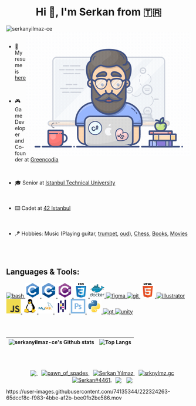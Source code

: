 <h1 align="center">Hi 👋, I'm Serkan from 🇹🇷 </h1> 
<img align="left" src="https://komarev.com/ghpvc/?username=serkanyilmaz-ce&label=Profile%20views&color=orange&style=flat" alt="serkanyilmaz-ce" /> 
<img align="right" style="width:450px; height:auto" src="Images/geek.gif"/>
</br>
</br>

- 📝 My resume is [here](https://greencodia.com/resumes/Resume-Serkan-YILMAZ.pdf)

 </br>
 
- 🎮 Game Developer and Co-founder at [Greencodia](https://greencodia.com/)

 </br>
 
- 🎓 Senior at [Istanbul Technical University](https://www.itu.edu.tr/en)

 </br>

- ⌨️ Cadet at [42 Istanbul](https://42istanbul.com.tr/)

 </br>

- 🪁 Hobbies: Music (Playing guitar, [trumpet](https://en.wikipedia.org/wiki/Trumpet), [oud](https://en.wikipedia.org/wiki/Oud)), [Chess](https://lichess.org/@/pawnofspades),  [Books](https://1000kitap.com/srknylmz), [Movies](https://m.imdb.com/list/ls092351081/?ref_=m_urls_ls) 
 
 </br>
 </br>
 
<h2 align="left">Languages & Tools:</h2>
<p align="left"> <a href="https://www.gnu.org/software/bash/" target="_blank" rel="noreferrer"> <img src="https://img.icons8.com/color/48/bash.png" alt="bash" width="40" height="40"/> </a> <a href="https://www.cprogramming.com/" target="_blank" rel="noreferrer"> <img src="https://raw.githubusercontent.com/devicons/devicon/master/icons/c/c-original.svg" alt="c" width="40" height="40"/> </a> <a href="https://www.w3schools.com/cpp/" target="_blank" rel="noreferrer"> <img src="https://raw.githubusercontent.com/devicons/devicon/master/icons/cplusplus/cplusplus-original.svg" alt="cplusplus" width="40" height="40"/> </a> <a href="https://www.w3schools.com/cs/" target="_blank" rel="noreferrer"> <img src="https://raw.githubusercontent.com/devicons/devicon/master/icons/csharp/csharp-original.svg" alt="csharp" width="40" height="40"/> </a> <a href="https://www.w3schools.com/css/" target="_blank" rel="noreferrer"> <img src="https://raw.githubusercontent.com/devicons/devicon/master/icons/css3/css3-original-wordmark.svg" alt="css3" width="40" height="40"/> </a> <a href="https://www.docker.com/" target="_blank" rel="noreferrer"> <img src="https://raw.githubusercontent.com/devicons/devicon/master/icons/docker/docker-original-wordmark.svg" alt="docker" width="40" height="40"/> </a> <a href="https://www.figma.com/" target="_blank" rel="noreferrer"> <img src="https://www.vectorlogo.zone/logos/figma/figma-icon.svg" alt="figma" width="40" height="40"/> </a>
<a href="https://git-scm.com/" target="_blank" rel="noreferrer"> <img src="https://www.vectorlogo.zone/logos/git-scm/git-scm-icon.svg" alt="git" width="40" height="40"/> </a> <a href="https://www.w3.org/html/" target="_blank" rel="noreferrer"> <img src="https://raw.githubusercontent.com/devicons/devicon/master/icons/html5/html5-original-wordmark.svg" alt="html5" width="40" height="40"/> </a> <a href="https://www.adobe.com/in/products/illustrator.html" target="_blank" rel="noreferrer"> <img src="https://www.vectorlogo.zone/logos/adobe_illustrator/adobe_illustrator-icon.svg" alt="illustrator" width="40" height="40"/> </a> <a href="https://developer.mozilla.org/en-US/docs/Web/JavaScript" target="_blank" rel="noreferrer"> <img src="https://raw.githubusercontent.com/devicons/devicon/master/icons/javascript/javascript-original.svg" alt="javascript" width="40" height="40"/> </a> <a href="https://www.linux.org/" target="_blank" rel="noreferrer"> <img src="https://raw.githubusercontent.com/devicons/devicon/master/icons/linux/linux-original.svg" alt="linux" width="40" height="40"/> </a> <a href="https://www.mysql.com/" target="_blank" rel="noreferrer"> <img src="https://raw.githubusercontent.com/devicons/devicon/master/icons/mysql/mysql-original-wordmark.svg" alt="mysql" width="40" height="40"/> </a> <a href="https://pandas.pydata.org/" target="_blank" rel="noreferrer"> <img src="https://raw.githubusercontent.com/devicons/devicon/2ae2a900d2f041da66e950e4d48052658d850630/icons/pandas/pandas-original.svg" alt="pandas" width="40" height="40"/> </a> <a href="https://www.photoshop.com/en" target="_blank" rel="noreferrer"> <img src="https://raw.githubusercontent.com/devicons/devicon/master/icons/photoshop/photoshop-line.svg" alt="photoshop" width="40" height="40"/> </a> <a href="https://www.python.org" target="_blank" rel="noreferrer"> <img src="https://raw.githubusercontent.com/devicons/devicon/master/icons/python/python-original.svg" alt="python" width="40" height="40"/> </a> <a href="https://www.qt.io/" target="_blank" rel="noreferrer"> <img src="https://upload.wikimedia.org/wikipedia/commons/0/0b/Qt_logo_2016.svg" alt="qt" width="40" height="40"/> </a> <a href="https://unity.com/" target="_blank" rel="noreferrer"> <img src="https://img.icons8.com/dusk/64/unity.png" alt="unity" width="40" height="40"/> </a> </p>

 </br>
 </br>

| ![serkanyilmaz-ce's Github stats](https://github-readme-stats.vercel.app/api?username=serkanyilmaz-ce&show_icons=true&hide_border=true&theme=darcula) | ![Top Langs](https://github-readme-stats.vercel.app/api/top-langs/?username=serkanyilmaz-ce&theme=darcula&card_width=500) |
| ------------- | ------------- |

 </br>
 </br>

<p>
<!--<h3 align="center" > <img src="Images/icons8-customer-support.gif" width="30" height="30" style="margin-right: 10px;">Connect with me </h3>-->
<div align="center" class="icons-social" style="margin-left: 10px;">
<a style="margin-left: 10px;" target="_blank" href="https://github.com/serkanyilmaz-ce">
  <img align="center" src="https://img.icons8.com/doodle/40/000000/github--v1.png">
</a>
<a style="margin-left: 10px;" href="https://twitter.com/pawn_of_spades" target="blank">
  <img align="center" src="https://img.icons8.com/doodle/1x/twitter-squared--v2.png" alt="pawn_of_spades">
</a>
<a style="margin-left: 10px;" href="https://linkedin.com/in/serkan-yilmazz/" target="blank">
  <img align="center" src="https://img.icons8.com/doodle/40/000000/linkedin--v2.png" alt="Serkan Yılmaz">
</a>
<a style="margin-left: 10px;" href="https://www.instagram.com/serkanyilmaz.gc/" target="blank">
  <img align="center" src="https://img.icons8.com/doodle/48/instagram-new.png" alt="srknylmz.gc">
</a>
<a style="margin-left: 10px;" href="https://discordapp.com/users/773562948802576404" target="blank">
  <img align="center" src="https://img.icons8.com/doodle/48/discord-new-logo.png" alt="Serkan#4461" height="40" width="40">
</a>
<a style="margin-left: 10px;" target="_blank" href="https://stackoverflow.com/users/16186805/cmpesy"><img align="center" src="https://img.icons8.com/color/48/stackoverflow.png"></a>
<a style="margin-left: 10px;" target="_blank" href="mailto:serkanyilmaz@greencodia.com"><img align="center" src="https://img.icons8.com/doodle/48/new-post.png"></a>
</div>
</p>

<p>
https://user-images.githubusercontent.com/74135344/222324263-65dccf8c-f983-4bbe-af2b-bee0fb2be586.mov
</p>
